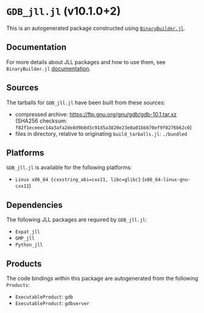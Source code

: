 # `GDB_jll.jl` (v10.1.0+2)

This is an autogenerated package constructed using [`BinaryBuilder.jl`](https://github.com/JuliaPackaging/BinaryBuilder.jl).

## Documentation

For more details about JLL packages and how to use them, see `BinaryBuilder.jl` [documentation](https://docs.binarybuilder.org/stable/jll/).

## Sources

The tarballs for `GDB_jll.jl` have been built from these sources:

* compressed archive: https://ftp.gnu.org/gnu/gdb/gdb-10.1.tar.xz (SHA256 checksum: `f82f1eceeec14a3afa2de8d9b0d3c91d5a3820e23e0a01bbb70ef9f0276b62c0`)
* files in directory, relative to originating `build_tarballs.jl`: `./bundled`

## Platforms

`GDB_jll.jl` is available for the following platforms:

* `Linux x86_64 {cxxstring_abi=cxx11, libc=glibc}` (`x86_64-linux-gnu-cxx11`)

## Dependencies

The following JLL packages are required by `GDB_jll.jl`:

* `Expat_jll`
* `GMP_jll`
* `Python_jll`

## Products

The code bindings within this package are autogenerated from the following `Products`:

* `ExecutableProduct`: `gdb`
* `ExecutableProduct`: `gdbserver`
